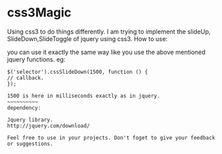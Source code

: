 # css3Magic
Using css3 to do things differently.
I am trying to implement the slideUp, SlideDown,SlideToggle of jquery using css3.
How to use:

you can use it exactly the same way like you use the above mentioned jquery functions.
eg:
~~~~~~~~~~~
$('selector').cssSlideDown(1500, function () {
// callback.
});

1500 is here in milliseconds exactly as in jquery.
~~~~~~~~~~
dependency:

Jquery library.
http://jquery.com/download/

Feel free to use in your projects. Don't foget to give your feedback or suggestions.



